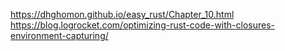 https://dhghomon.github.io/easy_rust/Chapter_10.html
https://blog.logrocket.com/optimizing-rust-code-with-closures-environment-capturing/
